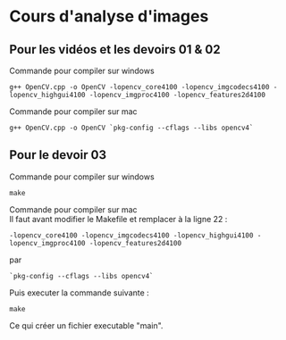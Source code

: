 # Cours d'analyse d'images

## Pour les vidéos et les devoirs 01 & 02

Commande pour compiler sur windows
```
g++ OpenCV.cpp -o OpenCV -lopencv_core4100 -lopencv_imgcodecs4100 -lopencv_highgui4100 -lopencv_imgproc4100 -lopencv_features2d4100
```
  
Commande pour compiler sur mac
```
g++ OpenCV.cpp -o OpenCV `pkg-config --cflags --libs opencv4`
```


## Pour le devoir 03

Commande pour compiler sur windows
```
make
```
  
Commande pour compiler sur mac  
Il faut avant modifier le Makefile et remplacer à la ligne 22 :
```
-lopencv_core4100 -lopencv_imgcodecs4100 -lopencv_highgui4100 -lopencv_imgproc4100 -lopencv_features2d4100
```
par
```
`pkg-config --cflags --libs opencv4`
```
  
Puis executer la commande suivante :
```
make
```
  
Ce qui créer un fichier executable "main".
